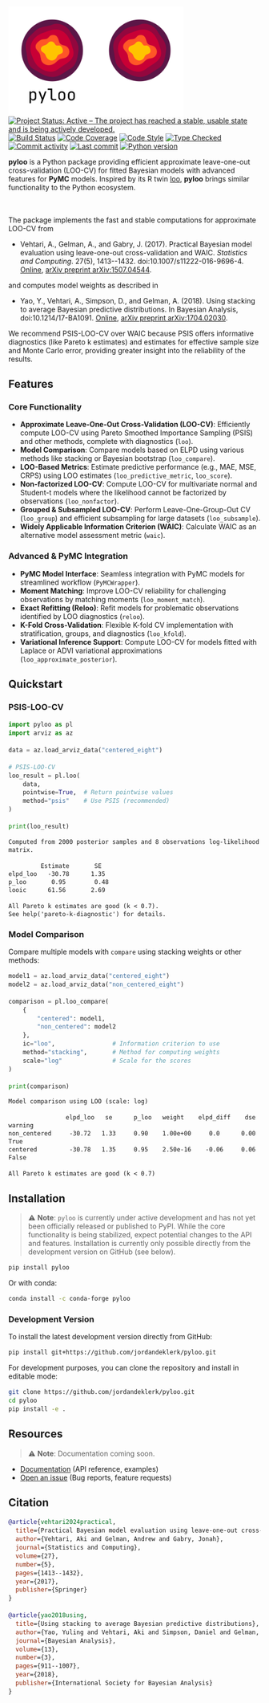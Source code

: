 <img src="./assets/pyloo-dark.png#gh-light-mode-only" width="175" align="left" alt="pyloo logo"></img>
<img src="./assets/pyloo-light.png#gh-dark-mode-only" width="175" align="left" alt="pyloo logo"></img>

[![Project Status: Active – The project has reached a stable, usable state and is being actively developed.](https://www.repostatus.org/badges/latest/active.svg)](https://www.repostatus.org/#active)
[![Build Status](https://github.com/jordandeklerk/pyloo/actions/workflows/test.yml/badge.svg)](https://github.com/jordandeklerk/pyloo/actions/workflows/test.yml)
[![Code Coverage](https://codecov.io/gh/jordandeklerk/pyloo/branch/main/graph/badge.svg)](https://codecov.io/gh/jordandeklerk/pyloo)
[![Code Style](https://img.shields.io/badge/code%20style-black-000000.svg)](https://github.com/ambv/black)
[![Type Checked](https://img.shields.io/badge/type--checked-mypy-blue?style=flat-square&logo=python)](https://mypy-lang.org/)
[![Commit activity](https://img.shields.io/github/commit-activity/m/jordandeklerk/pyloo)](https://github.com/jordandeklerk/pyloo/graphs/commit-activity)
[![Last commit](https://img.shields.io/github/last-commit/jordandeklerk/pyloo)](https://github.com/jordandeklerk/pyloo/graphs/commit-activity)
[![Python version](https://img.shields.io/badge/3.11%20%7C%203.12%20%7C%203.13-blue?logo=python&logoColor=white)](https://www.python.org/)

__pyloo__ is a Python package providing efficient approximate leave-one-out cross-validation (LOO-CV) for fitted Bayesian models with advanced features for **PyMC** models. Inspired by its R twin [loo](https://github.com/stan-dev/loo), __pyloo__ brings similar functionality to the Python ecosystem.
<br><br><br>

The package implements the fast and stable computations for approximate LOO-CV from

* Vehtari, A., Gelman, A., and Gabry, J. (2017). Practical Bayesian model
evaluation using leave-one-out cross-validation and WAIC.
_Statistics and Computing_. 27(5), 1413--1432.
doi:10.1007/s11222-016-9696-4. [Online](https://link.springer.com/article/10.1007/s11222-016-9696-4),
[arXiv preprint arXiv:1507.04544](https://arxiv.org/abs/1507.04544).

and computes model weights as described in

* Yao, Y., Vehtari, A., Simpson, D., and Gelman, A. (2018). Using
stacking to average Bayesian predictive distributions. In Bayesian
Analysis, doi:10.1214/17-BA1091.
[Online](https://projecteuclid.org/euclid.ba/1516093227),
[arXiv preprint arXiv:1704.02030](https://arxiv.org/abs/1704.02030).

We recommend PSIS-LOO-CV over WAIC because PSIS offers informative diagnostics (like Pareto k estimates) and estimates for effective sample size and Monte Carlo error, providing greater insight into the reliability of the results.

## Features

### Core Functionality

*   **Approximate Leave-One-Out Cross-Validation (LOO-CV)**: Efficiently compute LOO-CV using Pareto Smoothed Importance Sampling (PSIS) and other methods, complete with diagnostics (`loo`).
*   **Model Comparison**: Compare models based on ELPD using various methods like stacking or Bayesian bootstrap (`loo_compare`).
*   **LOO-Based Metrics**: Estimate predictive performance (e.g., MAE, MSE, CRPS) using LOO estimates (`loo_predictive_metric`, `loo_score`).
*   **Non-factorized LOO-CV**: Compute LOO-CV for multivariate normal and Student-t models where the likelihood cannot be factorized by observations (`loo_nonfactor`).
*   **Grouped & Subsampled LOO-CV**: Perform Leave-One-Group-Out CV (`loo_group`) and efficient subsampling for large datasets (`loo_subsample`).
*   **Widely Applicable Information Criterion (WAIC)**: Calculate WAIC as an alternative model assessment metric (`waic`).

### Advanced & PyMC Integration

*   **PyMC Model Interface**: Seamless integration with PyMC models for streamlined workflow (`PyMCWrapper`).
*   **Moment Matching**: Improve LOO-CV reliability for challenging observations by matching moments (`loo_moment_match`).
*   **Exact Refitting (Reloo)**: Refit models for problematic observations identified by LOO diagnostics (`reloo`).
*   **K-Fold Cross-Validation**: Flexible K-fold CV implementation with stratification, groups, and diagnostics (`loo_kfold`).
*   **Variational Inference Support**: Compute LOO-CV for models fitted with Laplace or ADVI variational approximations (`loo_approximate_posterior`).

## Quickstart

### PSIS-LOO-CV

```python
import pyloo as pl
import arviz as az

data = az.load_arviz_data("centered_eight")

# PSIS-LOO-CV
loo_result = pl.loo(
    data,
    pointwise=True,  # Return pointwise values
    method="psis"    # Use PSIS (recommended)
)

print(loo_result)
```
```
Computed from 2000 posterior samples and 8 observations log-likelihood matrix.

         Estimate       SE
elpd_loo   -30.78      1.35
p_loo       0.95        0.48
looic      61.56       2.69

All Pareto k estimates are good (k < 0.7).
See help('pareto-k-diagnostic') for details.
```

### Model Comparison

Compare multiple models with `compare` using stacking weights or other methods:

```python
model1 = az.load_arviz_data("centered_eight")
model2 = az.load_arviz_data("non_centered_eight")

comparison = pl.loo_compare(
    {
        "centered": model1,
        "non_centered": model2
    },
    ic="loo",                # Information criterion to use
    method="stacking",       # Method for computing weights
    scale="log"              # Scale for the scores
)

print(comparison)
```
```
Model comparison using LOO (scale: log)

                elpd_loo   se      p_loo   weight    elpd_diff    dse     warning
non_centered     -30.72   1.33     0.90    1.00e+00     0.0      0.00      True
centered         -30.78   1.35     0.95    2.50e-16    -0.06     0.06      False

All Pareto k estimates are good (k < 0.7)
```

## Installation

> ⚠️ **Note**: `pyloo` is currently under active development and has not yet been officially released or published to PyPI. While the core functionality is being stabilized, expect potential changes to the API and features. Installation is currently only possible directly from the development version on GitHub (see below).

```bash
pip install pyloo
```

Or with conda:

```bash
conda install -c conda-forge pyloo
```

### Development Version

To install the latest development version directly from GitHub:

```bash
pip install git+https://github.com/jordandeklerk/pyloo.git
```

For development purposes, you can clone the repository and install in editable mode:

```bash
git clone https://github.com/jordandeklerk/pyloo.git
cd pyloo
pip install -e .
```

## Resources

> ⚠️ **Note**: Documentation coming soon.

* [Documentation]() (API reference, examples)
* [Open an issue]() (Bug reports, feature requests)

## Citation

```bibtex
@article{vehtari2024practical,
  title={Practical Bayesian model evaluation using leave-one-out cross-validation and WAIC},
  author={Vehtari, Aki and Gelman, Andrew and Gabry, Jonah},
  journal={Statistics and Computing},
  volume={27},
  number={5},
  pages={1413--1432},
  year={2017},
  publisher={Springer}
}

@article{yao2018using,
  title={Using stacking to average Bayesian predictive distributions},
  author={Yao, Yuling and Vehtari, Aki and Simpson, Daniel and Gelman, Andrew},
  journal={Bayesian Analysis},
  volume={13},
  number={3},
  pages={911--1007},
  year={2018},
  publisher={International Society for Bayesian Analysis}
}
